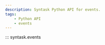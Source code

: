 ```yaml
---
description: Syntask Python API for events.
tags:
    - Python API
    - events
---
```


::: syntask.events
